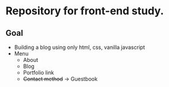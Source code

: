 # Repository for front-end study.  

## Goal  
* Building a blog using only html, css, vanilla javascript  
* Menu  
    - About  
    - Blog  
    - Portfolio link  
    - ~~Contact method~~ -> Guestbook  
